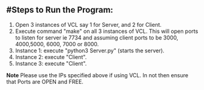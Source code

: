#Steps to Run the Program:
--------------------------

1) Open 3 instances of VCL say 1 for Server, and 2 for Client.
2) Execute command "make" on all 3 instances of VCL. This will open ports to listen for server ie 7734 and assuming client ports to be 3000, 4000,5000, 6000, 7000 or 8000.
3) Instance 1: execute "python3 Server.py" (starts the server).
4) Instance 2: execute "Client".
5) Instance 3: execute "Client".

**Note** Please use the IPs specified above if using VCL. In not then ensure that Ports are OPEN and FREE.
